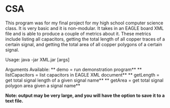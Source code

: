 # CSA

This program was for my final project for my high school computer science class. It is very basic and it is non-modular. It takes in an EAGLE board XML file and is able to produce a couple of metrics about it. These metrics include listing all capacitors, getting the total length of all copper traces of a certain signal, and getting the total area of all copper polygons of a certain signal.

Usage: java -jar XML.jar <file> [args]

Arguments Available:
** demo                =   run demonstration program**
** listCapacitors      =   list capacitors in EAGLE XML document**
** getLength <signal>  =   get total signal length of a given signal name**
** getArea <signal>    =   get total signal polygon area given a signal name**

**Note: output may be very large, and you will have the option to save it to a text file.**
